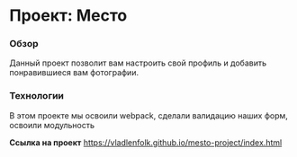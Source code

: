 # Проект: Место

### Обзор
Данный проект позволит вам настроить свой профиль и добавить понравившиеся вам фотографии. 

### Технологии
В этом проекте мы освоили webpack, сделали валидацию наших форм, освоили модульность

**Ссылка на проект**
https://vladlenfolk.github.io/mesto-project/index.html
